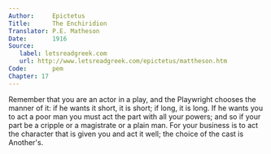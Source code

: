 ```yaml
---
Author:     Epictetus  
Title:      The Enchiridion  
Translator: P.E. Matheson
Date:       1916  
Source:
   label: letsreadgreek.com
   url: http://www.letsreadgreek.com/epictetus/mattheson.htm
Code:       pem  
Chapter: 17
---
```


Remember that you are an actor in a play, and the Playwright chooses the manner
of it: if he wants it short, it is short; if long, it is long. If he wants you
to act a poor man you must act the part with all your powers; and so if your
part be a cripple or a magistrate or a plain man. For your business is to act
the character that is given you and act it well; the choice of the cast is
Another's.


